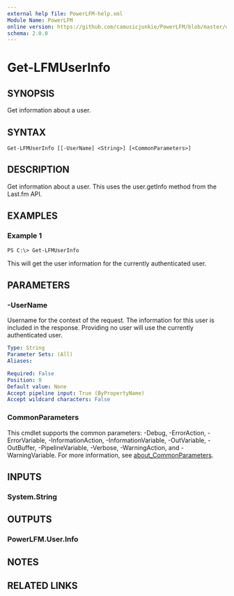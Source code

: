 ```yaml
---
external help file: PowerLFM-help.xml
Module Name: PowerLFM
online version: https://github.com/camusicjunkie/PowerLFM/blob/master/docs/Get-LFMUserInfo.md
schema: 2.0.0
---
```


# Get-LFMUserInfo

## SYNOPSIS
Get information about a user.

## SYNTAX

```
Get-LFMUserInfo [[-UserName] <String>] [<CommonParameters>]
```

## DESCRIPTION
Get information about a user.
This uses the user.getInfo method from the Last.fm API.

## EXAMPLES

### Example 1
```
PS C:\> Get-LFMUserInfo
```

This will get the user information for the currently authenticated user.

## PARAMETERS

### -UserName
Username for the context of the request.
The information for this user is included in the response.
Providing no user will use the currently authenticated user.

```yaml
Type: String
Parameter Sets: (All)
Aliases:

Required: False
Position: 0
Default value: None
Accept pipeline input: True (ByPropertyName)
Accept wildcard characters: False
```

### CommonParameters
This cmdlet supports the common parameters: -Debug, -ErrorAction, -ErrorVariable, -InformationAction, -InformationVariable, -OutVariable, -OutBuffer, -PipelineVariable, -Verbose, -WarningAction, and -WarningVariable. For more information, see [about_CommonParameters](http://go.microsoft.com/fwlink/?LinkID=113216).

## INPUTS

### System.String
## OUTPUTS

### PowerLFM.User.Info
## NOTES

## RELATED LINKS
